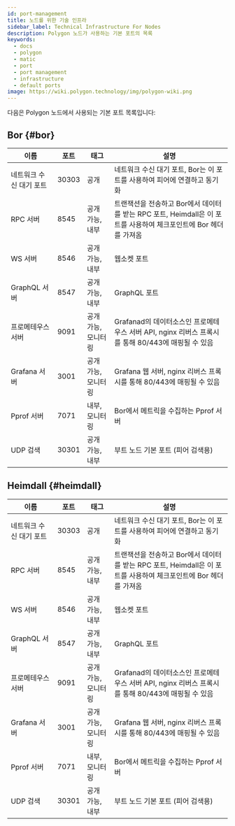 ```yaml
---
id: port-management
title: 노드를 위한 기술 인프라
sidebar_label: Technical Infrastructure For Nodes
description: Polygon 노드가 사용하는 기본 포트의 목록
keywords:
  - docs
  - polygon
  - matic
  - port
  - port management
  - infrastructure
  - default ports
image: https://wiki.polygon.technology/img/polygon-wiki.png
---
```


다음은 Polygon 노드에서 사용되는 기본 포트 목록입니다:

## Bor {#bor}

| ﻿이름 | 포트 | 태그 | 설명 |
|------------------------|-------|---------------------------|----------------------------------------------------------------------------------------------------------------|
| 네트워크 수신 대기 포트 | 30303 | 공개 | 네트워크 수신 대기 포트, Bor는 이 포트를 사용하여 피어에 연결하고 동기화 |
| RPC 서버 | 8545 | 공개 가능, 내부 | 트랜잭션을 전송하고 Bor에서 데이터를 받는 RPC 포트, Heimdall은 이 포트를 사용하여 체크포인트에 Bor 헤더를 가져옴 |
| WS 서버 | 8546 | 공개 가능, 내부 | 웹소켓 포트 |
| GraphQL 서버 | 8547 | 공개 가능, 내부 | GraphQL 포트 |
| 프로메테우스 서버 | 9091 | 공개 가능, 모니터링 | Grafanad의 데이터소스인 프로메테우스 서버 API, nginx 리버스 프록시를 통해 80/443에 매핑될 수 있음 |
| Grafana 서버 | 3001 | 공개 가능, 모니터링 | Grafana 웹 서버, nginx 리버스 프록시를 통해 80/443에 매핑될 수 있음 |
| Pprof 서버 | 7071 | 내부, 모니터링 | Bor에서 메트릭을 수집하는 Pprof 서버 |
| UDP 검색 | 30301 | 공개 가능, 내부 | 부트 노드 기본 포트 (피어 검색용) |

## Heimdall {#heimdall}

| ﻿이름 | 포트 | 태그 | 설명 |
|------------------------|-------|---------------------------|----------------------------------------------------------------------------------------------------------------|
| 네트워크 수신 대기 포트 | 30303 | 공개 | 네트워크 수신 대기 포트, Bor는 이 포트를 사용하여 피어에 연결하고 동기화 |
| RPC 서버 | 8545 | 공개 가능, 내부 | 트랜잭션을 전송하고 Bor에서 데이터를 받는 RPC 포트, Heimdall은 이 포트를 사용하여 체크포인트에 Bor 헤더를 가져옴 |
| WS 서버 | 8546 | 공개 가능, 내부 | 웹소켓 포트 |
| GraphQL 서버 | 8547 | 공개 가능, 내부 | GraphQL 포트 |
| 프로메테우스 서버 | 9091 | 공개 가능, 모니터링 | Grafanad의 데이터소스인 프로메테우스 서버 API, nginx 리버스 프록시를 통해 80/443에 매핑될 수 있음 |
| Grafana 서버 | 3001 | 공개 가능, 모니터링 | Grafana 웹 서버, nginx 리버스 프록시를 통해 80/443에 매핑될 수 있음 |
| Pprof 서버 | 7071 | 내부, 모니터링 | Bor에서 메트릭을 수집하는 Pprof 서버 |
| UDP 검색 | 30301 | 공개 가능, 내부 | 부트 노드 기본 포트 (피어 검색용) |